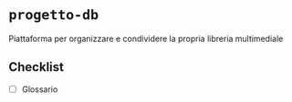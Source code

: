 # `progetto-db`

Piattaforma per organizzare e condividere la propria libreria multimediale

## Checklist

- [ ] Glossario
